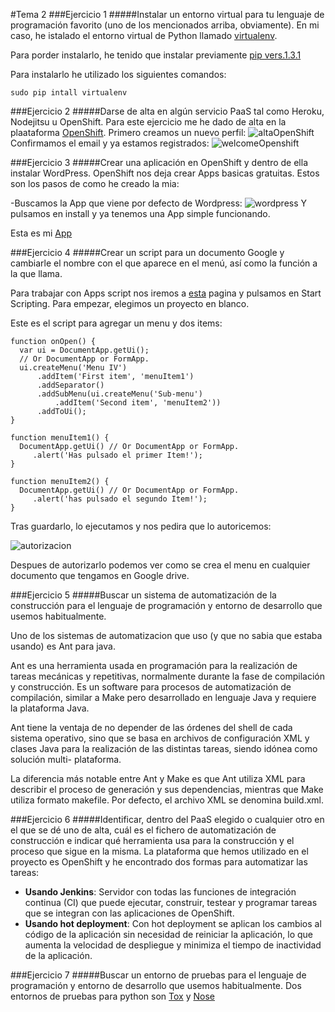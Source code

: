 #Tema 2
###Ejercicio 1
#####Instalar un entorno virtual para tu lenguaje de programación favorito (uno de los mencionados arriba, obviamente).
En mi caso, he istalado el entorno virtual de Python llamado [virtualenv](http://virtualenv.readthedocs.org/en/latest/). 

Para porder instalarlo, he tenido que instalar previamente [pip vers.1.3.1](http://stackoverflow.com/questions/4324558/whats-the)

Para instalarlo he utilizado los siguientes comandos:
	
    sudo pip intall virtualenv
    
###Ejercicio 2
#####Darse de alta en algún servicio PaaS tal como Heroku, Nodejitsu u OpenShift.
Para este ejercicio me he dado de alta en la plaataforma [OpenShift](https://www.openshift.com/). Primero creamos un nuevo perfil:
![altaOpenShift](https://github.com/JavideBaza/GII-2014/blob/master/ejercicios/JavierArandaIzquierdo/Capturas/altaOpenShift.png)
Confirmamos el email y ya estamos registrados:
![welcomeOpenshift](https://github.com/JavideBaza/GII-2014/blob/master/ejercicios/JavierArandaIzquierdo/Capturas/welcomeOpenshift.png)

###Ejercicio 3
#####Crear una aplicación en OpenShift y dentro de ella instalar WordPress.
OpenShift nos deja crear Apps basicas gratuitas. Estos son los pasos de como he creado la mia: 

-Buscamos la App que viene por defecto de Wordpress:
![wordpress](https://github.com/JavideBaza/GII-2014/blob/master/ejercicios/JavierArandaIzquierdo/Capturas/wordpress.png)
Y pulsamos en install y ya tenemos una App simple funcionando.

Esta es mi [App](http://appjavi-ejer3.rhcloud.com)

###Ejercicio 4
#####Crear un script para un documento Google y cambiarle el nombre con el que aparece en el menú, así como la función a la que llama.

Para trabajar con Apps script nos iremos a [esta](http://www.google.com/script/start/) pagina y pulsamos en Start Scripting. Para empezar, elegimos un proyecto en blanco.

Este es el script para agregar un menu y dos items:

```
function onOpen() {
  var ui = DocumentApp.getUi();
  // Or DocumentApp or FormApp.
  ui.createMenu('Menu IV')
      .addItem('First item', 'menuItem1')
      .addSeparator()
      .addSubMenu(ui.createMenu('Sub-menu')
          .addItem('Second item', 'menuItem2'))
      .addToUi();
}

function menuItem1() {
  DocumentApp.getUi() // Or DocumentApp or FormApp.
     .alert('Has pulsado el primer Item!');
}

function menuItem2() {
  DocumentApp.getUi() // Or DocumentApp or FormApp.
     .alert('has pulsado el segundo Item!');
}
```
Tras guardarlo, lo ejecutamos y nos pedira que lo autoricemos:

![autorizacion](https://github.com/JavideBaza/GII-2014/blob/master/ejercicios/JavierArandaIzquierdo/Capturas/autorizacion.png)

Despues de autorizarlo podemos ver como se crea el menu en cualquier documento que tengamos en Google drive.

###Ejercicio 5
#####Buscar un sistema de automatización de la construcción para el lenguaje de programación y entorno de desarrollo que usemos habitualmente.

Uno de los sistemas de automatizacion que uso (y que no sabia que estaba usando) es Ant para java.

Ant es una herramienta usada en programación para la realización de tareas mecánicas y repetitivas, normalmente durante la fase de compilación y construcción. Es un software para procesos de automatización de compilación, similar a Make pero desarrollado en lenguaje Java y requiere la plataforma Java.

Ant tiene la ventaja de no depender de las órdenes del shell de cada sistema operativo, sino que se basa en archivos de configuración XML y clases Java para la realización de las distintas tareas, siendo idónea como solución multi- plataforma.

La diferencia más notable entre Ant y Make es que Ant utiliza XML para describir el proceso de generación y sus dependencias, mientras que Make utiliza formato makefile. Por defecto, el archivo XML se denomina build.xml.

###Ejercicio 6
#####Identificar, dentro del PaaS elegido o cualquier otro en el que se dé uno de alta, cuál es el fichero de automatización de construcción e indicar qué herramienta usa para la construcción y el proceso que sigue en la misma.
La plataforma que hemos utilizado en el proyecto es OpenShift y he encontrado dos formas para automatizar las tareas:
- **Usando Jenkins**: Servidor con todas las funciones de integración continua (CI) que puede ejecutar, construir, testear y programar tareas que se integran con las aplicaciones de OpenShift.
- **Usando hot deployment**: Con hot deployment se aplican los cambios al código de la aplicación sin necesidad de reiniciar la aplicación, lo que aumenta la velocidad de despliegue y minimiza el tiempo de inactividad de la aplicación.
 

###Ejercicio 7
#####Buscar un entorno de pruebas para el lenguaje de programación y entorno de desarrollo que usemos habitualmente.
Dos entornos de pruebas para python son [Tox](https://pypi.python.org/pypi/tox) y [Nose](http://pythontesting.net/framework/nose/nose-introduction/)